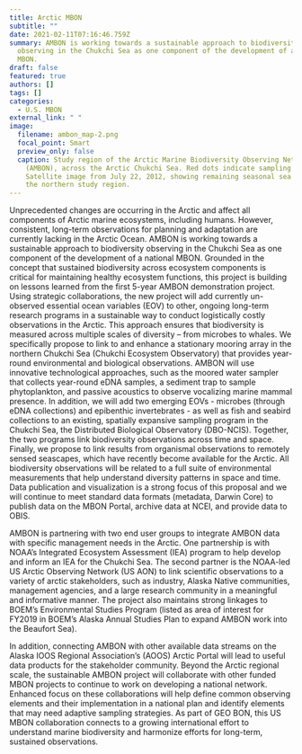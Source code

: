 ```yaml
---
title: Arctic MBON
subtitle: ""
date: 2021-02-11T07:16:46.759Z
summary: AMBON is working towards a sustainable approach to biodiversity
  observing in the Chukchi Sea as one component of the development of a national
  MBON.
draft: false
featured: true
authors: []
tags: []
categories:
  - U.S. MBON
external_link: " "
image:
  filename: ambon_map-2.png
  focal_point: Smart
  preview_only: false
  caption: Study region of the Arctic Marine Biodiversity Observing Network
    (AMBON), across the Arctic Chukchi Sea. Red dots indicate sampling stations.
    Satellite image from July 22, 2012, showing remaining seasonal sea ice in
    the northern study region.
---
```

Unprecedented changes are occurring in the Arctic and affect all components of Arctic marine ecosystems, including humans. However, consistent, long-term observations for planning and adaptation are currently lacking in the Arctic Ocean. AMBON is working towards a sustainable approach to biodiversity observing in the Chukchi Sea as one component of the development of a national MBON. Grounded in the concept that sustained biodiversity across ecosystem components is critical for maintaining healthy ecosystem functions, this project is building on lessons learned from the first 5-year AMBON demonstration project. Using strategic collaborations, the new project will add currently un-observed essential ocean variables (EOV) to other, ongoing long-term research programs in a sustainable way to conduct logistically costly observations in the Arctic. This approach ensures that biodiversity is measured across multiple scales of diversity – from microbes to whales. We specifically propose to link to and enhance a stationary mooring array in the northern Chukchi Sea (Chukchi Ecosystem Observatory) that provides year-round environmental and biological observations. AMBON will use innovative technological approaches, such as the moored water sampler that collects year-round eDNA samples, a sediment trap to sample phytoplankton, and passive acoustics to observe vocalizing marine mammal presence. In addition, we will add two emerging EOVs - microbes (through eDNA collections) and epibenthic invertebrates - as well as fish and seabird collections to an existing, spatially expansive sampling program in the Chukchi Sea, the Distributed Biological Observatory (DBO-NCIS). Together, the two programs link biodiversity observations across time and space. Finally, we propose to link results from organismal observations to remotely sensed seascapes, which have recently become available for the Arctic. All biodiversity observations will be related to a full suite of environmental measurements that help understand diversity patterns in space and time. Data publication and visualization is a strong focus of this proposal and we will continue to meet standard data formats (metadata, Darwin Core) to publish data on the MBON Portal, archive data at NCEI, and provide data to OBIS.

AMBON is partnering with two end user groups to integrate AMBON data with specific management needs in the Arctic. One partnership is with NOAA’s Integrated Ecosystem Assessment (IEA) program to help develop and inform an IEA for the Chukchi Sea. The second partner is the NOAA-led US Arctic Observing Network (US AON) to link scientific observations to a variety of arctic stakeholders, such as industry, Alaska Native communities, management agencies, and a large research community in a meaningful and informative manner. The project also maintains strong linkages to BOEM’s Environmental Studies Program (listed as area of interest for FY2019 in BOEM’s Alaska Annual Studies Plan to expand AMBON work into the Beaufort Sea).

In addition, connecting AMBON with other available data streams on the Alaska IOOS Regional Association’s (AOOS) Arctic Portal will lead to useful data products for the stakeholder community. Beyond the Arctic regional scale, the sustainable AMBON project will collaborate with other funded MBON projects to continue to work on developing a national network. Enhanced focus on these collaborations will help define common observing elements and their implementation in a national plan and identify elements that may need adaptive sampling strategies. As part of GEO BON, this US MBON collaboration connects to a growing international effort to understand marine biodiversity and harmonize efforts for long-term, sustained observations.
